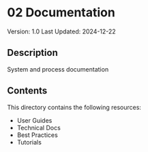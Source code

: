 # 02 Documentation
Version: 1.0
Last Updated: 2024-12-22

## Description
System and process documentation

## Contents
This directory contains the following resources:

- User Guides
- Technical Docs
- Best Practices
- Tutorials

